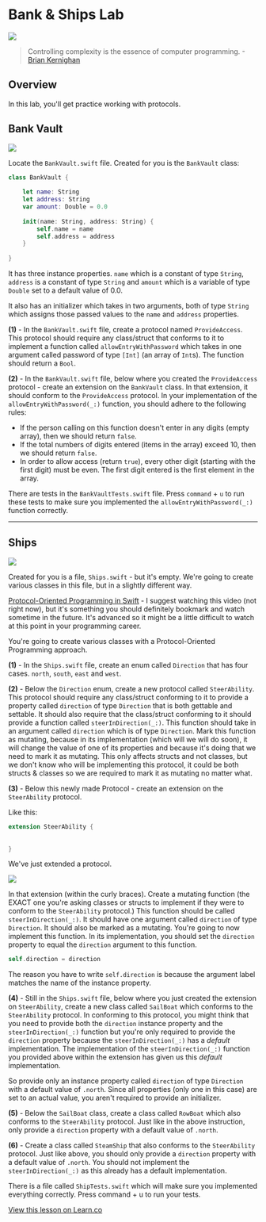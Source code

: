 # Bank & Ships Lab 

![](http://i.imgur.com/LbL2oc2.jpg?1)  

> Controlling complexity is the essence of computer programming. -[Brian Kernighan](https://en.wikipedia.org/wiki/Brian_Kernighan)
 
## Overview

In this lab, you'll get practice working with protocols. 


## Bank Vault

![](http://i.imgur.com/TXSJip9.jpg?1)

Locate the `BankVault.swift` file. Created for you is the `BankVault` class:

```swift
class BankVault {
    
    let name: String
    let address: String
    var amount: Double = 0.0
    
    init(name: String, address: String) {
        self.name = name
        self.address = address
    }
    
}
```

It has three instance properties. `name` which is a constant of type `String`, `address` is a constant of type `String` and `amount` which is a variable of type `Double` set to a default value of 0.0.

It also has an initializer which takes in two arguments, both of type `String` which assigns those passed values to the `name` and `address` properties. 

**(1)** - In the `BankVault.swift` file, create a protocol named `ProvideAccess`. This protocol should require any class/struct that conforms to it to implement a function called `allowEntryWithPassword` which takes in one argument called password of type `[Int]` (an array of `Int`s). The function should return a `Bool`.

**(2)** - In the `BankVault.swift` file, below where you created the `ProvideAccess` protocol - create an extension on the `BankVault` class. In that extension, it should conform to the `ProvideAccess` protocol. In your implementation of the `allowEntryWithPassword(_:)` function, you should adhere to the following rules:

* If the person calling on this function doesn't enter in any digits (empty array), then we should return `false`.
* If the total numbers of digits entered (items in the array) exceed 10, then we should return `false`.
* In order to allow access (return `true`), every other digit (starting with the first digit) must be even. The first digit entered is the first element in the array.

There are tests in the `BankVaultTests.swift` file. Press `command` + `u` to run these tests to make sure you implemented the `allowEntryWithPassword(_:)` function correctly.

---

## Ships

![](http://i.imgur.com/6qm04uo.jpg?1)

Created for you is a file, `Ships.swift` - but it's empty. We're going to create various classes in this file, but in a slightly different way. 

[Protocol-Oriented Programming in Swift](https://developer.apple.com/videos/play/wwdc2015/408/) - I suggest watching this video (not right now), but it's something you should definitely bookmark and watch sometime in the future. It's advanced so it might be a little difficult to watch at this point in your programming career.

You're going to create various classes with a Protocol-Oriented Programming approach.

**(1)** - In the `Ships.swift` file, create an enum called `Direction` that has four cases. `north`, `south`, `east` and `west`.

**(2)** - Below the `Direction` enum, create a new protocol called `SteerAbility`. This protocol should require any class/struct conforming to it to provide a property called `direction` of type `Direction` that is both gettable and settable. It should also require that the class/struct conforming to it should provide a function called `steerInDirection(_:)`. This function should take in an argument called `direction` which is of type `Direction`. Mark this function as mutating, because in its implementation (which will we will do soon), it will change the value of one of its properties and because it's doing that we need to mark it as mutating. This only affects structs and not classes, but we don't know who will be implementing this protocol, it could be both structs & classes so we are required to mark it as mutating no matter what.

**(3)** - Below this newly made Protocol - create an extension on the `SteerAbility` protocol.

Like this:

```swift
extension SteerAbility {
    
    
}
```

We've just extended a protocol.

![](https://media.giphy.com/media/3o6gaSgLGfCWdCrlCg/giphy.gif)

In that extension (within the curly braces). Create a mutating function (the EXACT one you're asking classes or structs to implement if they were to conform to the `SteerAbility` protocol.) This function should be called `steerInDirection(_:)`. It should have one argument called `direction` of type `Direction`. It should also be marked as a mutating. You're going to now implement this function. In its implementation, you should set the `direction` property to equal the `direction` argument to this function.


```swift
self.direction = direction
```

The reason you have to write `self.direction` is because the argument label matches the name of the instance property.


**(4)** - Still in the `Ships.swift` file, below where you just created the extension on `SteerAbility`, create a new class called `SailBoat` which conforms to the `SteerAbility` protocol. In conforming to this protocol, you might think that you need to provide both the `direction` instance property and the `steerInDirection(_:)` function but you're only required to provide the `direction` property because the `steerInDirection(_:)` has a _default_ implementation. The implementation of the `steerInDirection(_:)` function you provided above within the extension has given us this _default_ implementation.

So provide only an instance property called `direction` of type `Direction` with a default value of `.north`. Since all properties (only one in this case) are set to an actual value, you aren't required to provide an initializer.

**(5)** - Below the `SailBoat` class, create a class called `RowBoat` which also conforms to the `SteerAbility` protocol. Just like in the above instruction, only provide a `direction` property with a default value of `.north`. 

**(6)** - Create a class called `SteamShip` that also conforms to the `SteerAbility` protocol. Just like above, you should only provide a `direction` property with a default value of `.north`. You should not implement the `steerInDirection(_:)` as this already has a default implementation.

There is a file called `ShipTests.swift` which will make sure you implemented everything correctly. Press command + u to run your tests.

<a href='https://learn.co/lessons/ProtocolLab' data-visibility='hidden'>View this lesson on Learn.co</a>
